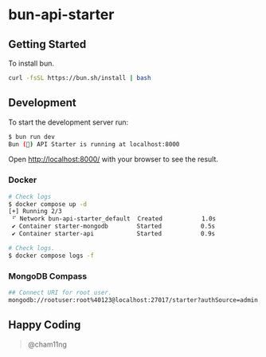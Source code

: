# bun-api-starter

## Getting Started

To install bun.

```bash
curl -fsSL https://bun.sh/install | bash
```

## Development

To start the development server run:

```bash
$ bun run dev
Bun (🍔) API Starter is running at localhost:8000
```

Open <http://localhost:8000/> with your browser to see the result.

### Docker

```bash
# Check logs
$ docker compose up -d
[+] Running 2/3
 ⠋ Network bun-api-starter_default  Created           1.0s
 ✔ Container starter-mongodb        Started           0.5s
 ✔ Container starter-api            Started           0.9s

# Check logs.
$ docker compose logs -f
```

### MongoDB Compass

```bash
## Connect URI for root user.
mongodb://rootuser:root%40123@localhost:27017/starter?authSource=admin
```

## Happy Coding

> @cham11ng
